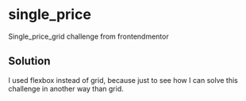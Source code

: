# single_price
Single_price_grid challenge from frontendmentor 

## Solution
I used flexbox instead of grid, because just to see how I can solve this challenge in another way than grid.

